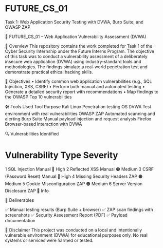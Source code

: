# FUTURE_CS_01
Task 1: Web Application Security Testing with DVWA, Burp Suite, and OWASP ZAP


🔐 FUTURE_CS_01 – Web Application Vulnerability Assessment (DVWA)

📌 Overview
This repository contains the work completed for Task 1 of the Cyber Security Internship under the Future Interns Program. The objective of this task was to conduct a vulnerability assessment of a deliberately insecure web application (DVWA) using industry-standard tools and methodologies. The findings simulate a real-world penetration test and demonstrate practical ethical hacking skills.

🎯 Objectives
• Identify common web application vulnerabilities (e.g., SQL Injection, XSS, CSRF)
• Perform both manual and automated testing
• Generate a detailed security report with recommendations
• Map findings to the OWASP Top 10 vulnerabilities

🛠️ Tools Used
Tool	                    Purpose
Kali Linux	        Penetration testing OS
DVWA              	Test environment with real vulnerabilities
OWASP ZAP           Automated scanning and alerting
Burp Suite	        Manual payload injection and request analysis
Firefox	            Browser-based interaction with DVWA

🔍 Vulnerabilities Identified
#	Vulnerability	                       Type                    	Severity
1	SQL Injection	                       Manual	                 🔴 High
2	Reflected XSS	                       Manual	                 🟠 Medium
3	CSRF (Password Reset)              	 Manual                  🔴 High
4	Missing Security Headers	           ZAP	                   🟠 Medium
5	Cookie Misconfiguration	             ZAP	                   🟠 Medium
6	Server Version Disclosure	           ZAP	                   🔵 Info


📄 Deliverables

✅ Manual testing results (Burp Suite + browser)
✅ ZAP scan findings with screenshots
✅ Security Assessment Report (PDF)
✅ Payload documentation


📢 Disclaimer
This project was conducted on a local and intentionally vulnerable environment (DVWA) for educational purposes only. No real systems or services were harmed or tested.


